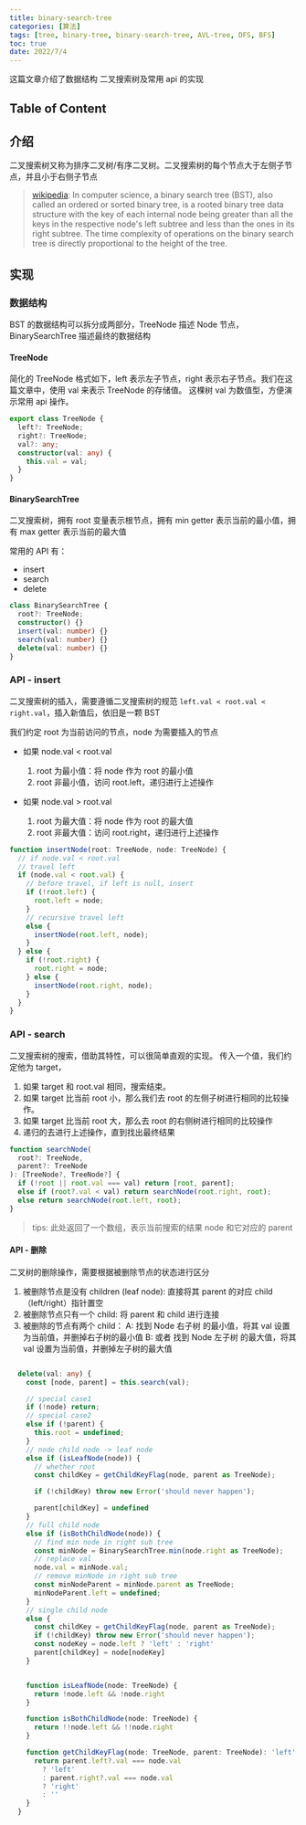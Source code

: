 ```yaml
---
title: binary-search-tree
categories: [算法]
tags: [tree, binary-tree, binary-search-tree, AVL-tree, DFS, BFS]
toc: true
date: 2022/7/4
---
```


这篇文章介绍了数据结构 二叉搜索树及常用 api 的实现

## Table of Content

## 介绍

二叉搜索树又称为排序二叉树/有序二叉树。二叉搜索树的每个节点大于左侧子节点，并且小于右侧子节点

> [wikipedia](https://en.wikipedia.org/wiki/Binary_search_tree): In computer science, a binary search tree (BST), also called an ordered or sorted binary tree, is a rooted binary tree data structure with the key of each internal node being greater than all the keys in the respective node's left subtree and less than the ones in its right subtree. The time complexity of operations on the binary search tree is directly proportional to the height of the tree.

## 实现

### 数据结构

BST 的数据结构可以拆分成两部分，TreeNode 描述 Node 节点，BinarySearchTree 描述最终的数据结构

#### TreeNode

简化的 TreeNode 格式如下，left 表示左子节点，right 表示右子节点。我们在这篇文章中，使用 val 来表示 TreeNode 的存储值。
这棵树 val 为数值型，方便演示常用 api 操作。

```typescript
export class TreeNode {
  left?: TreeNode;
  right?: TreeNode;
  val?: any;
  constructor(val: any) {
    this.val = val;
  }
}
```

#### BinarySearchTree

二叉搜索树，拥有 root 变量表示根节点，拥有 min getter 表示当前的最小值，拥有 max getter 表示当前的最大值

常用的 API 有：

- insert
- search
- delete

```typescript
class BinarySearchTree {
  root?: TreeNode;
  constructor() {}
  insert(val: number) {}
  search(val: number) {}
  delete(val: number) {}
}
```

### API - insert

二叉搜索树的插入，需要遵循二叉搜索树的规范 `left.val < root.val < right.val`，插入新值后，依旧是一颗 BST

我们约定 root 为当前访问的节点，node 为需要插入的节点

- 如果 node.val < root.val

  1. root 为最小值：将 node 作为 root 的最小值
  2. root 非最小值，访问 root.left，递归进行上述操作

- 如果 node.val > root.val
  1. root 为最大值：将 node 作为 root 的最大值
  2. root 非最大值：访问 root.right，递归进行上述操作

```typescript
function insertNode(root: TreeNode, node: TreeNode) {
  // if node.val < root.val
  // travel left
  if (node.val < root.val) {
    // before travel, if left is null, insert
    if (!root.left) {
      root.left = node;
    }
    // recursive travel left
    else {
      insertNode(root.left, node);
    }
  } else {
    if (!root.right) {
      root.right = node;
    } else {
      insertNode(root.right, node);
    }
  }
}
```

### API - search

二叉搜索树的搜索，借助其特性，可以很简单直观的实现。
传入一个值，我们约定他为 target，

1. 如果 target 和 root.val 相同，搜索结束。
2. 如果 target 比当前 root 小，那么我们去 root 的左侧子树进行相同的比较操作。
3. 如果 target 比当前 root 大，那么去 root 的右侧树进行相同的比较操作
4. 递归的去进行上述操作，直到找出最终结果

```typescript
function searchNode(
  root?: TreeNode,
  parent?: TreeNode
): [TreeNode?, TreeNode?] {
  if (!root || root.val === val) return [root, parent];
  else if (root?.val < val) return searchNode(root.right, root);
  else return searchNode(root.left, root);
}
```

> tips: 此处返回了一个数组，表示当前搜索的结果 node 和它对应的 parent

#### API - 删除

二叉树的删除操作，需要根据被删除节点的状态进行区分

1. 被删除节点是没有 children (leaf node): 直接将其 parent 的对应 child（left/right）指针置空
2. 被删除节点只有一个 child: 将 parent 和 child 进行连接
3. 被删除的节点有两个 child：
   A: 找到 Node 右子树 的最小值，将其 val 设置为当前值，并删掉右子树的最小值
   B: 或者 找到 Node 左子树 的最大值，将其 val 设置为当前值，并删掉左子树的最大值

```typescript

  delete(val: any) {
    const [node, parent] = this.search(val);

    // special case1
    if (!node) return;
    // special case2
    else if (!parent) {
      this.root = undefined;
    }
    // node child node -> leaf node
    else if (isLeafNode(node)) {
      // whether root
      const childKey = getChildKeyFlag(node, parent as TreeNode);

      if (!childKey) throw new Error('should never happen');

      parent[childKey] = undefined
    }
    // full child node
    else if (isBothChildNode(node)) {
      // find min node in right sub tree
      const minNode = BinarySearchTree.min(node.right as TreeNode);
      // replace val
      node.val = minNode.val;
      // remove minNode in right sub tree
      const minNodeParent = minNode.parent as TreeNode;
      minNodeParent.left = undefined;
    }
    // single child node
    else {
      const childKey = getChildKeyFlag(node, parent as TreeNode);
      if (!childKey) throw new Error('should never happen');
      const nodeKey = node.left ? 'left' : 'right'
      parent[childKey] = node[nodeKey]
    }


    function isLeafNode(node: TreeNode) {
      return !node.left && !node.right
    }

    function isBothChildNode(node: TreeNode) {
      return !!node.left && !!node.right
    }

    function getChildKeyFlag(node: TreeNode, parent: TreeNode): 'left' | 'right' | '' {
      return parent.left?.val === node.val
        ? 'left'
        : parent.right?.val === node.val
        ? 'right'
        : ''
    }
  }
```
